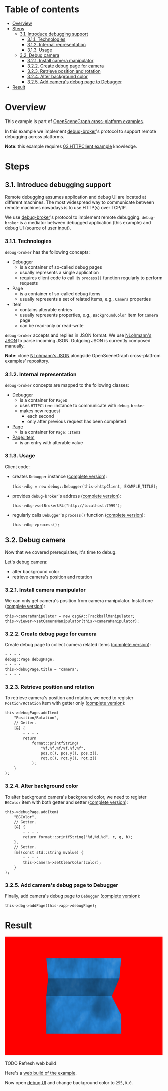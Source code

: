 
# Table of contents

* [Overview](#overview)
* [Steps](#steps)
    * [3.1. Introduce debugging support](#debug)
        * [3.1.1. Technologies](#debug-tech)
        * [3.1.2. Internal representation](#debug-representation)
        * [3.1.3. Usage](#debug-usage)
    * [3.2. Debug camera](#debug-camera)
        * [3.2.1. Install camera manipulator](#debug-camera-manipulator)
        * [3.2.2. Create debug page for camera](#debug-camera-page)
        * [3.2.3. Retrieve position and rotation](#debug-camera-posrot)
        * [3.2.4. Alter background color](#debug-camera-bgcolor)
        * [3.2.5. Add camera's debug page to Debugger](#debug-camera-debugger)
* [Result](#result)

<a name="overview"/>

# Overview

This example is part of [OpenSceneGraph cross-platform examples][osgcpe].

In this example we implement [debug-broker][debug-broker]'s protocol to support remote
debugging across platforms.

**Note**: this example requires [03.HTTPClient example][ex03] knowledge.

<a name="steps"/>

# Steps

<a name="debug"/>

## 3.1. Introduce debugging support

Remote debugging assumes application and debug UI are located at different
machines. The most widespread way to communicate between remote machines
nowadays is to use HTTP(s) over TCP/IP.

We use [debug-broker][debug-broker]'s protocol to implement remote debugging.
`debug-broker` is a mediator between debugged application (this example) and
debug UI (source of user input).

<a name="debug-tech"/>

### 3.1.1. Technologies

`debug-broker` has the following concepts:

* Debugger
    * is a container of so-called debug pages
    * usually represents a single application
    * requires client code to call its `process()` function regularly to perform requests
* Page
    * is a container of so-called debug items
    * usually represents a set of related items, e.g., `Camera` properties
* Item
    * contains alterable entries
    * usually represents properties, e.g., `BackgroundColor` item for `Camera` page
    * can be read-only or read-write

`debug-broker` accepts and replies in JSON format. We use
[NLohmann's JSON][nlohmann-json] to parse incoming JSON. Outgoing JSON
is currently composed manually.

**Note**: clone [NLohmann's JSON][nlohmann-json] alongside OpenSceneGraph
cross-platfrom examples' repository.

<a name="debug-representation"/>

### 3.1.2. Internal representation

`debug-broker` concepts are mapped to the following classes:

* [Debugger][src-Debugger]
    * is a container for `Page`s
    * uses `HTTPClient` instance to communicate with `debug-broker`
    * makes new request
        * each second
        * only after previous request has been completed
* [Page][src-Page]
    * is a container for `Page::Item`s
* [Page::Item][src-PageItem]
    * is an entry with alterable value

<a name="debug-usage"/>

### 3.1.3. Usage

Client code:

* creates `Debugger` instance ([complete version][src-Debugger-create]):
    ```
    this->dbg = new debug::Debugger(this->httpClient, EXAMPLE_TITLE);
    ```
* provides `debug-broker`'s address ([complete version][src-Debugger-address]):
    ```
    this->dbg->setBrokerURL("http://localhost:7999");
    ```
* regularly calls `Debugger`'s `process()` function ([complete version][src-Debugger-process]):
    ```
    this->dbg->process();
    ```

<a name="debug-camera"/>

## 3.2. Debug camera

Now that we covered prerequisites, it's time to debug.

Let's debug camera:

* alter background color
* retrieve camera's position and rotation

<a name="debug-camera-manipulator"/>

### 3.2.1. Install camera manipulator

We can only get camera's position from camera manipulator.
Install one ([complete version][src-camera-manipulator]):
```
this->cameraManipulator = new osgGA::TrackballManipulator;
this->viewer->setCameraManipulator(this->cameraManipulator);
```

<a name="debug-camera-page"/>

### 3.2.2. Create debug page for camera

Create debug page to collect camera related items
([complete version][src-camera-page]):
```
- - - -
debug::Page debugPage;
- - - -
this->debugPage.title = "camera";
- - - -
```

<a name="debug-camera-posrot"/>

### 3.2.3. Retrieve position and rotation

To retrieve camera's position and rotation, we need to register
`Postion/Rotation` item with getter only
([complete version][src-camera-posrot]):
```
this->debugPage.addItem(
    "Position/Rotation",
    // Getter.
    [&] {
        - - - -
        return
            format::printfString(
                "%f,%f,%f/%f,%f,%f",
                pos.x(), pos.y(), pos.z(),
                rot.x(), rot.y(), rot.z()
            );
    }
);

```

<a name="debug-camera-bgcolor"/>

### 3.2.4. Alter background color

To alter background camera's background color, we need to register
`BGColor` item with both getter and setter
([complete version][src-camera-bgcolor]):
```
this->debugPage.addItem(
    "BGColor",
    // Getter.
    [&] {
        - - - -
        return format::printfString("%d,%d,%d", r, g, b);
    },
    // Setter.
    [&](const std::string &value) {
        - - - -
        this->camera->setClearColor(color);
    }
);

```

<a name="debug-camera-debugger"/>

### 3.2.5. Add camera's debug page to Debugger

Finally, add camera's debug page to `Debugger`
([complete version][src-camera-debugger]):
```
this->dbg->addPage(this->app->debugPage);
```

<a name="result"/>

# Result

![Screenshot](shot.png)

TODO Refresh web build

Here's a [web build of the example][web-build].

Now open [debug UI][debug-ui] and change background color to `255,0,0`.

[osgcpe]: https://github.com/OGStudio/openscenegraph-cross-platform-examples
[ex03]: ../03.HTTPClient
[debug-broker]: https://github.com/OGStudio/debug-broker
[fetch-api]: https://kripken.github.io/emscripten-site/docs/api_reference/fetch.html
[emscripten]: http://emscripten.org
[xhr]: https://en.wikipedia.org/wiki/XMLHttpRequest
[mongoose]: https://github.com/cesanta/mongoose
[nlohmann-json]: https://github.com/nlohmann/json

[src-HTTPClientFetch]: https://github.com/OGStudio/openscenegraph-cross-platform-examples/blob/master/03.RemoteDebugging/web/src/network.h#L48
[src-HTTPClientMongoose]: https://github.com/OGStudio/openscenegraph-cross-platform-examples/blob/master/03.RemoteDebugging/desktop/src/network.h#L38
[src-HTTPClient]: https://github.com/OGStudio/openscenegraph-cross-platform-examples/blob/master/03.RemoteDebugging/desktop/src/network.h#L145
[src-Debugger]: https://github.com/OGStudio/openscenegraph-cross-platform-examples/blob/master/03.RemoteDebugging/desktop/src/debug.h#L246
[src-HTTPClient-create]: https://github.com/OGStudio/openscenegraph-cross-platform-examples/blob/master/03.RemoteDebugging/desktop/src/Example.h#L130
[src-HTTPClient-process]: https://github.com/OGStudio/openscenegraph-cross-platform-examples/blob/master/03.RemoteDebugging/desktop/src/Example.h#L132

[src-Debugger]: https://github.com/OGStudio/openscenegraph-cross-platform-examples/blob/master/03.RemoteDebugging/desktop/src/debug.h#L246
[src-Page]: https://github.com/OGStudio/openscenegraph-cross-platform-examples/blob/master/03.RemoteDebugging/desktop/src/debug.h#L99
[src-PageItem]: https://github.com/OGStudio/openscenegraph-cross-platform-examples/blob/master/03.RemoteDebugging/desktop/src/debug.h#L114
[src-Debugger-create]: https://github.com/OGStudio/openscenegraph-cross-platform-examples/blob/master/03.RemoteDebugging/desktop/src/Example.h#L157
[src-Debugger-address]: https://github.com/OGStudio/openscenegraph-cross-platform-examples/blob/master/03.RemoteDebugging/desktop/src/Example.h#L158
[src-Debugger-process]: https://github.com/OGStudio/openscenegraph-cross-platform-examples/blob/master/03.RemoteDebugging/desktop/src/Example.h#L164

[src-camera-manipulator]: https://github.com/OGStudio/openscenegraph-cross-platform-examples/blob/master/03.RemoteDebugging/desktop/src/Application.h#L188
[src-camera-page]: https://github.com/OGStudio/openscenegraph-cross-platform-examples/blob/master/03.RemoteDebugging/desktop/src/Application.h#L206
[src-camera-posrot]: https://github.com/OGStudio/openscenegraph-cross-platform-examples/blob/master/03.RemoteDebugging/desktop/src/Application.h#L241
[src-camera-bgcolor]: https://github.com/OGStudio/openscenegraph-cross-platform-examples/blob/master/03.RemoteDebugging/desktop/src/Application.h#L211
[src-camera-debugger]: https://github.com/OGStudio/openscenegraph-cross-platform-examples/blob/master/03.RemoteDebugging/desktop/src/Example.h#L177
[web-build]: https://ogstudio.github.io/openscenegraph-cross-platform-examples-web-builds/examples/04/ex04-remote-debugging.html
[debug-ui]: https://ogstudio.github.io/debug-ui/?broker=https%3A%2F%2Fosgcpe-debug-broker.herokuapp.com&debugger=Ex03&page=camera
